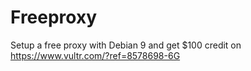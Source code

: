 # Freeproxy

Setup a free proxy with Debian 9 and get $100 credit on https://www.vultr.com/?ref=8578698-6G

